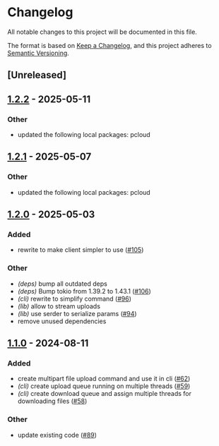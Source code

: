 # Changelog
All notable changes to this project will be documented in this file.

The format is based on [Keep a Changelog](https://keepachangelog.com/en/1.0.0/),
and this project adheres to [Semantic Versioning](https://semver.org/spec/v2.0.0.html).

## [Unreleased]

## [1.2.2](https://github.com/jdrouet/pcloud/compare/pcloud-cli-v1.2.1...pcloud-cli-v1.2.2) - 2025-05-11

### Other

- updated the following local packages: pcloud

## [1.2.1](https://github.com/jdrouet/pcloud/compare/pcloud-cli-v1.2.0...pcloud-cli-v1.2.1) - 2025-05-07

### Other

- updated the following local packages: pcloud

## [1.2.0](https://github.com/jdrouet/pcloud/compare/pcloud-cli-v1.1.0...pcloud-cli-v1.2.0) - 2025-05-03

### Added

- rewrite to make client simpler to use ([#105](https://github.com/jdrouet/pcloud/pull/105))

### Other

- *(deps)* bump all outdated deps
- *(deps)* Bump tokio from 1.39.2 to 1.43.1 ([#106](https://github.com/jdrouet/pcloud/pull/106))
- *(cli)* rewrite to simplify command ([#96](https://github.com/jdrouet/pcloud/pull/96))
- *(lib)* allow to stream uploads
- *(lib)* use serder to serialize params ([#94](https://github.com/jdrouet/pcloud/pull/94))
- remove unused dependencies

## [1.1.0](https://github.com/jdrouet/pcloud/compare/pcloud-cli-v1.0.0...pcloud-cli-v1.1.0) - 2024-08-11

### Added
- create multipart file upload command and use it in cli ([#62](https://github.com/jdrouet/pcloud/pull/62))
- *(cli)* create upload queue running on multiple threads ([#59](https://github.com/jdrouet/pcloud/pull/59))
- *(cli)* create download queue and assign multiple threads for downloading files ([#58](https://github.com/jdrouet/pcloud/pull/58))

### Other
- update existing code ([#89](https://github.com/jdrouet/pcloud/pull/89))
